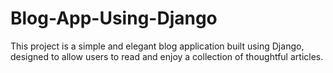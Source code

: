 # Blog-App-Using-Django
This project is a simple and elegant blog application built using Django, designed to allow users to read and enjoy a collection of thoughtful articles.
